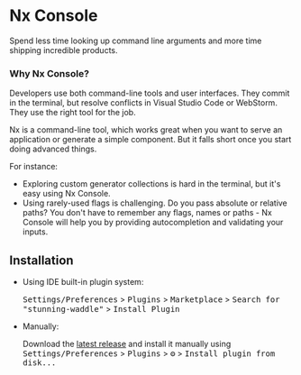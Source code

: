 # Nx Console

<!-- Plugin description -->
Spend less time looking up command line arguments and more time shipping incredible products.

### Why Nx Console?

Developers use both command-line tools and user interfaces. They commit in the terminal, but resolve conflicts in Visual Studio Code or WebStorm. They use the right tool for the job.

Nx is a command-line tool, which works great when you want to serve an application or generate a simple component. But it falls short once you start doing advanced things.

For instance:

- Exploring custom generator collections is hard in the terminal, but it's easy using Nx Console.
- Using rarely-used flags is challenging. Do you pass absolute or relative paths? You don't have to remember any flags, names or paths - Nx Console will help you by providing autocompletion and validating your inputs.
<!-- Plugin description end -->

## Installation

- Using IDE built-in plugin system:

  <kbd>Settings/Preferences</kbd> > <kbd>Plugins</kbd> > <kbd>Marketplace</kbd> > <kbd>Search for "stunning-waddle"</kbd> >
  <kbd>Install Plugin</kbd>

- Manually:

  Download the [latest release](https://github.com/Cammisuli/stunning-waddle/releases/latest) and install it manually using
  <kbd>Settings/Preferences</kbd> > <kbd>Plugins</kbd> > <kbd>⚙️</kbd> > <kbd>Install plugin from disk...</kbd>


